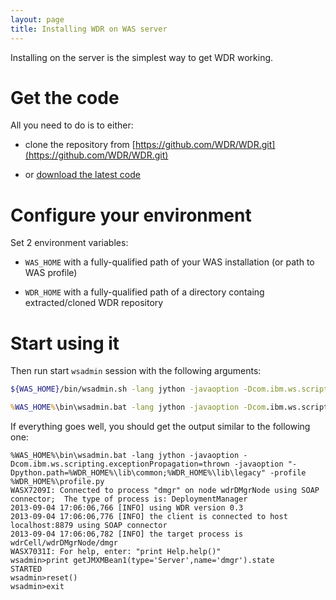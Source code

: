 ```yaml
---
layout: page
title: Installing WDR on WAS server
---
```


Installing on the server is the simplest way to get WDR working.

# Get the code

All you need to do is to either:

* clone the repository from [https://github.com/WDR/WDR.git](https://github.com/WDR/WDR.git)

* or [download the latest code](https://github.com/WDR/WDR/archive/master.zip)

# Configure your environment

Set 2 environment variables:

* `WAS_HOME` with a fully-qualified path of your WAS installation (or path to WAS profile)

* `WDR_HOME` with a fully-qualified path of a directory containg extracted/cloned WDR repository

# Start using it

Then run start `wsadmin` session with the following arguments:

```sh
${WAS_HOME}/bin/wsadmin.sh -lang jython -javaoption -Dcom.ibm.ws.scripting.exceptionPropagation=thrown -javaoption -Dpython.path=${WDR_HOME}/lib/legacy:${WDR_HOME}/lib/common:. -profile ${WDR_HOME}/profile.py
```

```bat
%WAS_HOME%\bin\wsadmin.bat -lang jython -javaoption -Dcom.ibm.ws.scripting.exceptionPropagation=thrown -javaoption "-Dpython.path=%WDR_HOME%\lib\legacy;%WDR_HOME%\lib\common;." -profile %WDR_HOME%\profile.py
```

If everything goes well, you should get the output similar to the following one:

    %WAS_HOME%\bin\wsadmin.bat -lang jython -javaoption -Dcom.ibm.ws.scripting.exceptionPropagation=thrown -javaoption "-Dpython.path=%WDR_HOME%\lib\common;%WDR_HOME%\lib\legacy" -profile %WDR_HOME%\profile.py
    WASX7209I: Connected to process "dmgr" on node wdrDMgrNode using SOAP connector;  The type of process is: DeploymentManager
    2013-09-04 17:06:06,766 [INFO] using WDR version 0.3
    2013-09-04 17:06:06,776 [INFO] the client is connected to host localhost:8879 using SOAP connector
    2013-09-04 17:06:06,782 [INFO] the target process is wdrCell/wdrDMgrNode/dmgr
    WASX7031I: For help, enter: "print Help.help()"
    wsadmin>print getJMXMBean1(type='Server',name='dmgr').state
    STARTED
    wsadmin>reset()
    wsadmin>exit

